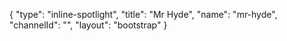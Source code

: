 {
    "type": "inline-spotlight",
    "title": "Mr Hyde",
    "name": "mr-hyde",
    "channelId": "",
    "layout": "bootstrap"
}